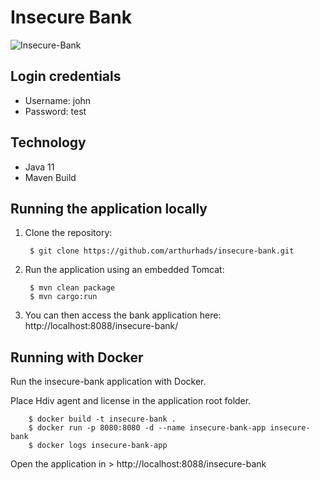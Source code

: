 # Insecure Bank
![Insecure-Bank](https://hdivsecurity.com/img/bank.png)

## Login credentials
- Username: john
- Password: test

## Technology
- Java 11
- Maven Build

## Running the application locally

1. Clone the repository:

        $ git clone https://github.com/arthurhads/insecure-bank.git
        
2. Run the application using an embedded Tomcat:

	    $ mvn clean package
	    $ mvn cargo:run
	    
3. You can then access the bank application here: http://localhost:8088/insecure-bank/

## Running with Docker

Run the insecure-bank application with Docker.

Place Hdiv agent and license in the application root folder.

        $ docker build -t insecure-bank .
        $ docker run -p 8080:8080 -d --name insecure-bank-app insecure-bank
        $ docker logs insecure-bank-app

Open the application in > http://localhost:8088/insecure-bank        